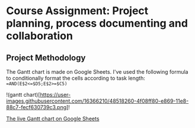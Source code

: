# Course Assignment: Project planning, process documenting and collaboration

## Project Methodology

The Gantt chart is made on Google Sheets. I've used the following formula to conditionally format the cells according to task length: `=AND(E$2<=$D5;E$2>=$C5)`

!(gantt chart)[https://user-images.githubusercontent.com/16366210/48518260-4f08ff80-e869-11e8-88c7-fecf630739c3.png]!

[The live Gantt chart on Google Sheets](https://docs.google.com/spreadsheets/d/1W-818BXKzIS9p0qAPTApXt7V0kLrTG_sBCtjEEJ3gYI/edit?usp=sharing)